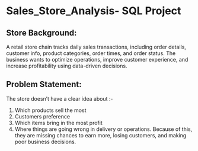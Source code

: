 # Sales_Store_Analysis- SQL Project

## Store Background:
A retail store chain tracks daily sales transactions, including order details, customer info, product categories, order times, and order status. The business wants to optimize operations, improve customer experience, and increase profitability using data-driven decisions.

## Problem Statement:

The store doesn’t have a clear idea about :-
1.	Which products sell the most
2.	Customers preference
3.	Which items bring in the most profit
4.	Where things are going wrong in delivery or operations. Because of this, they are missing chances to earn more, losing customers, and making poor business decisions.
